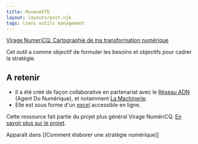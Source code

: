 ```yaml
---
title: MuseumXTD
layout: layouts/post.njk
tags: liens outils management
---
```


[Virage NumeriCQ. Cartographie de ma transformation numérique](https://viragenumeriqc.com/culture-et-numerique/cartographie-transformation-numerique/)

Cet outil a comme objectif de formuler les besoins et objectifs pour cadrer la stratégie.

## A retenir
- Il a été créé de façon collaborative en partenariat avec le [Réseau ADN](https://wiki.reseauadn.ca/wiki/%C3%80_propos_du_R%C3%A9seau_ADN) (Agent Du Numérique), et notamment [La Machinerie](https://machineriedesarts.ca/). 
- Elle est sous forme d'un [excel](https://view.officeapps.live.com/op/view.aspx?src=https%3A%2F%2Fviragenumeriqc.com%2Fwp-content%2Fuploads%2F2022%2F05%2Fn1-cartographie-de-ma-transformation-numerique-machinerie.xlsx&wdOrigin=BROWSELINK) accessible en ligne. 

Cette ressource fait partie du projet plus général Virage NumériCQ. [En savoir plus sur le projet](obsidian://open?vault=MuseumXTD%20(site%20internet)&file=Virage%20NumeriCQ). 

Apparaît dans [[Comment élaborer une stratégie numérique]]